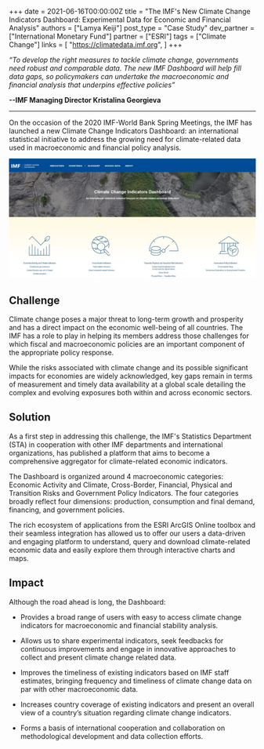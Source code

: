+++
date = 2021-06-16T00:00:00Z
title = "The IMF's New Climate Change Indicators Dashboard: Experimental Data for Economic and Financial Analysis"
authors = ["Lamya Keiji"]
post_type = "Case Study"
dev_partner = ["International Monetary Fund"]
partner = ["ESRI"]
tags = ["Climate Change"]
links = [
    "https://climatedata.imf.org",
]
+++


*“To develop the right measures to tackle climate change, governments need robust and comparable data. The new IMF Dashboard will help fill data gaps, so policymakers can undertake the macroeconomic and financial analysis that underpins effective policies”*

**--IMF Managing Director Kristalina Georgieva**

<hr>

On the occasion of the 2020 IMF-World Bank Spring Meetings, the IMF has launched a new Climate Change Indicators Dashboard: an international statistical initiative to address the growing need for climate-related data used in macroeconomic and financial policy analysis.

![](/imf-climate-change-dashboard.jpg)

## Challenge

Climate change poses a major threat to long-term growth and prosperity and has a direct impact on the economic well-being of all countries. The IMF has a role to play in helping its members address those challenges for which fiscal and macroeconomic policies are an important component of the appropriate policy response.

While the risks associated with climate change and its possible significant impacts for economies are widely acknowledged, key gaps remain in terms of measurement and timely data availability at a global scale detailing the complex and evolving exposures both within and across economic sectors.

## Solution

As a first step in addressing this challenge, the IMF's Statistics Department (STA) in cooperation with other IMF departments and international organizations, has published a platform that aims to become a comprehensive aggregator for climate-related economic indicators.

The Dashboard is organized around 4 macroeconomic categories: Economic Activity and Climate, Cross-Border, Financial, Physical and Transition Risks and Government Policy Indicators. The four categories broadly reflect four dimensions: production, consumption and final demand, financing, and government policies.

The rich ecosystem of applications from the ESRI ArcGIS Online toolbox and their seamless integration has allowed us to offer our users a data-driven and engaging platform to understand, query and download climate-related economic data and easily explore them through interactive charts and maps.

## Impact

Although the road ahead is long, the Dashboard:

- Provides a broad range of users with easy to access climate change indicators for macroeconomic and financial stability analysis.

- Allows us to share experimental indicators, seek feedbacks for continuous improvements and engage in innovative approaches to collect and present climate change related data.

- Improves the timeliness of existing indicators based on IMF staff estimates, bringing frequency and timeliness of climate change data on par with other macroeconomic data.

- Increases country coverage of existing indicators and present an overall view of a country’s situation regarding climate change indicators.

- Forms a basis of international cooperation and collaboration on methodological development and data collection efforts.
